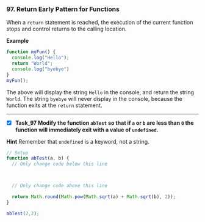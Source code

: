 ### 97. Return Early Pattern for Functions

When a `return` statement is reached, the execution of the current function stops and control returns to the calling location.

**Example**
```js
function myFun() {
  console.log("Hello");
  return "World";
  console.log("byebye")
}
myFun();
```
The above will display the string `Hello` in the console, and return the string `World`. The string `byebye` will never display in the console, because the function exits at the `return` statement.
********************************
- [x] **Task_97 Modify the function `abTest` so that if `a` or `b` are less than `0` the function will immediately exit with a value of `undefined`.**

**Hint**
Remember that `undefined` is a keyword, not a string.

```js
// Setup
function abTest(a, b) {
  // Only change code below this line



  // Only change code above this line

  return Math.round(Math.pow(Math.sqrt(a) + Math.sqrt(b), 2));
}

abTest(2,2);
```
